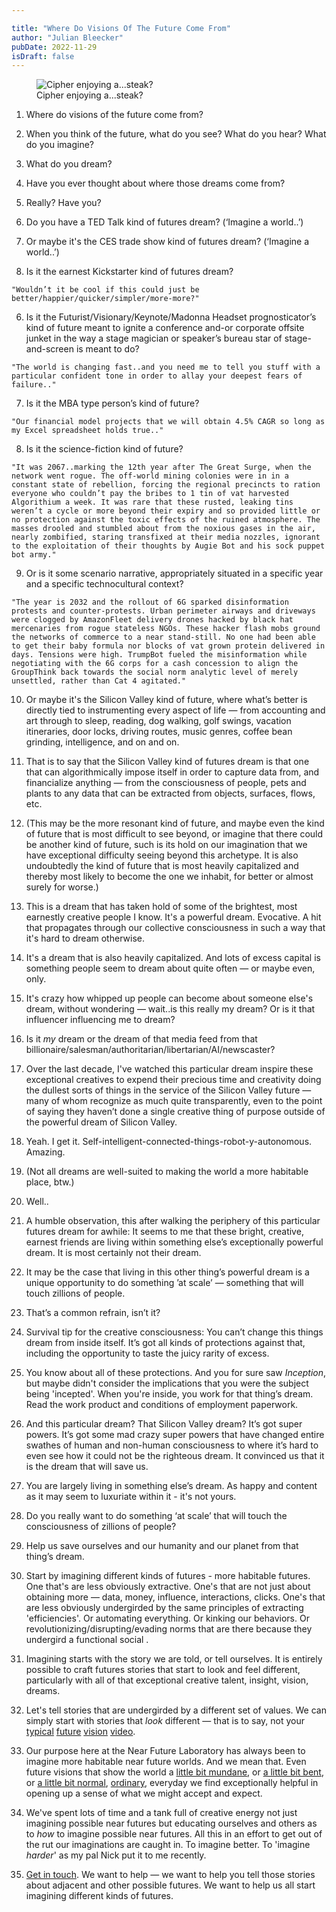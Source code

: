 ```yaml
---

title: "Where Do Visions Of The Future Come From"
author: "Julian Bleecker"
pubDate: 2022-11-29
isDraft: false
---
```

<figure>
    <img src="/bd-images/where-do-visions-of-the-future-come-from/where-do-visions-of-the-future-come-from_a4c4459e-744a-477c-a83e-c14a81e58ccf.gif"
         alt="Cipher enjoying a...steak?">
    <figcaption>Cipher enjoying a...steak?</figcaption>
</figure>

1. Where do visions of the future come from?

2. When you think of the future, what do you see? What do you hear? What do you imagine?

3. What do you dream?

3. Have you ever thought about where those dreams come from?

4. Really? Have you?

3. Do you have a TED Talk kind of futures dream? (‘Imagine a world..’)

4. Or maybe it's the CES trade show kind of futures dream? (‘Imagine a world..’)

5. Is it the earnest Kickstarter kind of futures dream?

```"Wouldn’t it be cool if this could just be better/happier/quicker/simpler/more-more?"```


6. Is it the Futurist/Visionary/Keynote/Madonna Headset prognosticator’s kind of future meant to ignite a conference and-or corporate offsite junket in the way a stage magician or speaker’s bureau star of stage-and-screen is meant to do?

```"The world is changing fast..and you need me to tell you stuff with a particular confident tone in order to allay your deepest fears of failure.."```


7. Is it the MBA type person’s kind of future?

```"Our financial model projects that we will obtain 4.5% CAGR so long as my Excel spreadsheet holds true.."```


8. Is it the science-fiction kind of future?

 ```"It was 2067..marking the 12th year after The Great Surge, when the network went rogue. The off-world mining colonies were in in a constant state of rebellion, forcing the regional precincts to ration everyone who couldn’t pay the bribes to 1 tin of vat harvested Algorithium a week. It was rare that these rusted, leaking tins weren’t a cycle or more beyond their expiry and so provided little or no protection against the toxic effects of the ruined atmosphere. The masses drooled and stumbled about from the noxious gases in the air, nearly zombified, staring transfixed at their media nozzles, ignorant to the exploitation of their thoughts by Augie Bot and his sock puppet bot army."```


9. Or is it some scenario narrative, appropriately situated in a specific year and a specific technocultural context?

```"The year is 2032 and the rollout of 6G sparked disinformation protests and counter-protests. Urban perimeter airways and driveways were clogged by AmazonFleet delivery drones hacked by black hat mercenaries from rogue stateless NGOs. These hacker flash mobs ground the networks of commerce to a near stand-still. No one had been able to get their baby formula nor blocks of vat grown protein delivered in days. Tensions were high. TrumpBot fueled the misinformation while negotiating with the 6G corps for a cash concession to align the GroupThink back towards the social norm analytic level of merely unsettled, rather than Cat 4 agitated."```


10. Or maybe it's the Silicon Valley kind of future, where what’s better is directly tied to instrumenting every aspect of life — from accounting and art through to sleep, reading, dog walking, golf swings, vacation itineraries, door locks, driving routes, music genres, coffee bean grinding, intelligence, and on and on.

11. That is to say that the Silicon Valley kind of futures dream is that one that can algorithmically impose itself in order to capture data from, and financialize anything — from the consciousness of people, pets and plants to any data that can be extracted from objects, surfaces, flows, etc.

12. (This may be the more resonant kind of future, and maybe even the kind of future that is most difficult to see beyond, or imagine that there could be another kind of future, such is its hold on our imagination that we have exceptional difficulty seeing beyond this archetype. It is also undoubtedly the kind of future that is most heavily capitalized and thereby most likely to become the one we inhabit, for better or almost surely for worse.)

13. This is a dream that has taken hold of some of the brightest, most earnestly creative people I know. It's a powerful dream. Evocative. A hit that propagates through our collective consciousness in such a way that it's hard to dream otherwise.

14. It's a dream that is also heavily capitalized. And lots of excess capital is something people seem to dream about quite often — or maybe even, only.

14. It's crazy how whipped up people can become about someone else's dream, without wondering — wait..is this really my dream? Or is it that influencer influencing me to dream? 

15. Is it _my_ dream or the dream of that media feed from that billionaire/salesman/authoritarian/libertarian/AI/newscaster?

14. Over the last decade, I've watched this particular dream inspire these exceptional creatives to expend their precious time and creativity doing the dullest sorts of things in the service of the Silicon Valley future — many of whom recognize as much quite transparently, even to the point of saying they haven’t done a single creative thing of purpose outside of the powerful dream of Silicon Valley.

15. Yeah. I get it. Self-intelligent-connected-things-robot-y-autonomous. Amazing.

14. (Not all dreams are well-suited to making the world a more habitable place, btw.)

15. Well..

15. A humble observation, this after walking the periphery of this particular futures dream for awhile: It seems to me that these bright, creative, earnest friends are living within something else’s exceptionally powerful dream. It is most certainly not their dream.

16. It may be the case that living in this other thing’s powerful dream is a unique opportunity to do something ’at scale’ — something that will touch zillions of people.

17. That’s a common refrain, isn’t it?

17. Survival tip for the creative consciousness: You can’t change this things dream from inside itself. It’s got all kinds of protections against that, including the opportunity to taste the juicy rarity of excess. 

18. You know about all of these protections. And you for sure saw _Inception_, but maybe didn't consider the implications that you were the subject being 'incepted'. When you're inside, you work for that thing’s dream. Read the work product and conditions of employment paperwork.

18. And this particular dream? That Silicon Valley dream? It’s got super powers. It’s got some mad crazy super powers that have changed entire swathes of human and non-human consciousness to where it’s hard to even see how it could not be the righteous dream. It convinced us that it is the dream that will save us.

19. You are largely living in something else’s dream. As happy and content as it may seem to luxuriate within it - it's not yours.

20. Do you really want to do something ‘at scale’ that will touch the consciousness of zillions of people?

21. Help us save ourselves and our humanity and our planet from that thing’s dream. 

22. Start by imagining different kinds of futures - more habitable futures. One that's are less obviously extractive. One's that are not just about obtaining more — data, money, influence, interactions, clicks. One's that are less obviously undergirded by the same principles of extracting 'efficiencies'. Or automating everything. Or kinking our behaviors. Or revolutionizing/disrupting/evading norms that are there because they undergird a functional social .

28. Imagining starts with the story we are told, or tell ourselves. It is entirely possible to craft futures stories that start to look and feel different, particularly with all of that exceptional creative talent, insight, vision, dreams. 

29. Let's tell stories that are undergirded by a different set of values. We can simply start with stories that _look_ different — that is to say, not your [typical](https://www.youtube.com/watch?v=w-tFdreZB94) [future](https://www.youtube.com/watch?v=wraF2DjALls) [vision](https://youtu.be/MSHnecIgHV4) [video](https://www.youtube.com/watch?v=kjfjjbn0lEg).

23. Our purpose here at the Near Future Laboratory has always been to imagine more habitable near future worlds. And we mean that. Even future visions that show the world a [little bit mundane](https://www.youtube.com/watch?v=QKz3EhZIYMY), or [a little bit bent](https://www.youtube.com/shorts/RqUfPvFrG0A), or [a little bit normal](https://blog.nearfuturelaboratory.com/2012/03/04/corner-convenience-near-future-design-fiction/), [ordinary](https://tbdcatalog.com/), everyday we find exceptionally helpful in opening up a sense of what we might accept and expect.

24. We've spent lots of time and a tank full of creative energy not just imagining possible near futures but educating ourselves and others as to _how_ to imagine possible near futures. All this in an effort to get out of the rut our imaginations are caught in. To imagine better. To 'imagine _harder_' as my pal Nick put it to me recently.

24. [Get in touch](https://calendly.com/julian-bleecker/coffee-chat). We want to help — we want to help you tell those stories about adjacent and other possible futures. We want to help us all start imagining different kinds of futures.